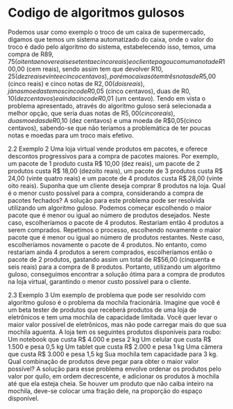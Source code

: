 # Codigo de algoritmos gulosos
Podemos usar como exemplo o troco de um caixa de supermercado, digamos que temos um sistema automatizado do caixa, onde o valor do troco é dado pelo algoritmo do sistema, estabelecendo isso, temos, uma compra de R$89,75 (oitenta e nove reais e setenta e cinco reais) e o cliente pagou com uma nota de R$100,00 (cem reais), sendo assim tem que devolver R$10,25 (dez reais e vinte e cinco centavos), porém o caixa só tem três notas de R$5,00 (cinco reais) e cinco notas de R$2,00 (dois reais), já nas moedas temos cinco de R$0,05 (cinco centavos), duas de R$0,10 (dez centavos) e ainda cinco de R$0,01 (um centavo). Tendo em vista o problema apresentado, através do algoritmo guloso será selecionada a melhor opção, que seria duas notas de R$5,00 (cinco reais), duas moedas de R$0,10 (dez centavos) e uma moeda de R$0,05(cinco centavos), sabendo-se que não teríamos a problemática de ter poucas notas e moedas para um troco mais efetivo.  

2.2 Exemplo 2
Uma loja virtual vende produtos em pacotes, e oferece descontos progressivos para a compra de pacotes maiores. Por exemplo, um pacote de 1 produto custa R$ 10,00 (dez reais), um pacote de 2 produtos custa R$ 18,00 (dezoito reais), um pacote de 3 produtos custa R$ 24,00 (vinte quatro reais) e um pacote de 4 produtos custa R$ 28,00 (vinte oito reais).
Suponha que um cliente deseja comprar 8 produtos na loja. Qual é o menor custo possível para a compra, considerando a compra de pacotes fechados?
A solução para este problema pode ser resolvida utilizando um algoritmo guloso. Podemos começar escolhendo o maior pacote que é menor ou igual ao número de produtos desejados. Neste caso, escolheríamos o pacote de 4 produtos.
Restariam então 4 produtos a serem comprados. Repetimos o processo, escolhendo novamente o maior pacote que é menor ou igual ao número de produtos restantes. Neste caso, escolheríamos novamente o pacote de 4 produtos.
No entanto, como restariam ainda 4 produtos a serem comprados, escolheríamos então o pacote de 2 produtos, gastando assim um total de R$56,00 (cinquenta e seis reais) para a compra de 8 produtos.
Portanto, utilizando um algoritmo guloso, conseguimos encontrar a solução ótima para a compra de produtos na loja virtual, garantindo o menor custo possível para o cliente.

2.3 Exemplo 3
Um exemplo de problema que pode ser resolvido com algoritmo guloso é o problema da mochila fracionária.
Imagine que você é um beta tester de produtos que receberá produtos de uma loja de eletrônicos e tem uma mochila de capacidade limitada. Você quer levar o maior valor possível de eletrônicos, mas não pode carregar mais do que sua mochila aguenta.
A loja tem os seguintes produtos disponíveis para roubo:
Um notebook que custa R$ 4.000 e pesa 2 kg
Um celular que custa R$ 1.500 e pesa 0,5 kg
Um tablet que custa R$ 2.000 e pesa 1 kg
Uma câmera que custa R$ 3.000 e pesa 1,5 kg
Sua mochila tem capacidade para 3 kg. Qual combinação de produtos deve pegar para obter o maior valor possível?
A solução para esse problema envolve ordenar os produtos pelo valor por quilo, em ordem decrescente, e adicionar os produtos à mochila até que ela esteja cheia. Se houver um produto que não caiba inteiro na mochila, deve-se colocar uma fração dele, na proporção do espaço disponível.
